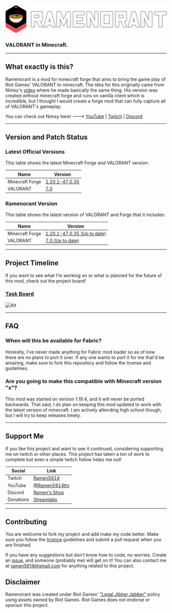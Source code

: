 ![Ramenorant Logo](https://raw.githubusercontent.com/Ramen5914/Ramenorant/main/images/ramenorant.svg)
### VALORANT in Minecraft.

---

## What exactly is this?
Ramenorant is a mod for minecraft forge that aims to bring the game play of Riot Games' VALORANT to minecraft.
The idea for this originally came from Nimsy's [video](https://www.youtube.com/watch?v=hfWTzlaRnp4) where he made basically the same thing.
His version was created without minecraft forge and runs on vanilla client which is incredible, but I thought I would create a forge mod that can fully capture all of VALORANT's gameplay.

You can check out Nimsy here! ---> [YouTube](https://www.youtube.com/@Nimsy) | [Twitch](https://www.twitch.tv/flimsynimsy) | [Discord](https://discord.com/invite/n3Z9KGP)

---

## Version and Patch Status

### Latest Official Versions

This table shows the latest Minecraft Forge and VALORANT version:

| Name            | Version                                                                                                                       |
|-----------------|-------------------------------------------------------------------------------------------------------------------------------|
| Minecraft Forge | [1.20.1-47.0.35](https://maven.minecraftforge.net/net/minecraftforge/forge/1.20.1-47.0.35/forge-1.20.1-47.0.35-changelog.txt) |
| VALORANT        | [7.0](https://playvalorant.com/en-gb/news/game-updates/valorant-patch-notes-7-0/)                                             |

### Ramenorant Version

This table shows the latest version of VALORANT and Forge that it includes:

| Name            | Version                                                                                                                                    |
|-----------------|--------------------------------------------------------------------------------------------------------------------------------------------|
| Minecraft Forge | [1.20.1-47.0.35 (Up to date)](https://maven.minecraftforge.net/net/minecraftforge/forge/1.20.1-47.0.35/forge-1.20.1-47.0.35-changelog.txt) |
| VALORANT        | [7.0 (Up to date)](https://playvalorant.com/en-gb/news/game-updates/valorant-patch-notes-7-0/)                                             |

---

## Project Timeline

If you want to see what I'm working on or what is planned for the future of this mod, check out the project board!

### [Task Board](https://github.com/users/Ramen5914/projects/2/views/2)

![Alt](https://repobeats.axiom.co/api/embed/e4142954a7e09b13a4696255605892684209a764.svg "Repobeats analytics image")

---

## FAQ

### When will this be available for Fabric?
Honestly, I've never made anything for Fabric mod loader so as of now there are no plans to port it over.
If any one wants to port it for me that'd be amazing, make sure to fork this repository and follow the license and guidelines.

### Are you going to make this compatible with Minecraft version "x"?
This mod was started on version 1.19.4, and it will never be ported backwards.
That said, I do plan on keeping this mod updated to work with the latest version of minecraft.
I am actively attending high school though, but I will try to keep releases timely.

---

## Support Me
If you like this project and want to see it continued, considering supporting me on twitch or other places.
This project has taken a ton of work to complete but even a simple twitch follow helps me out!

| Social    | Link                                                   |
|-----------|--------------------------------------------------------|
| Twitch    | [Ramen5914](https://www.twitch.tv/Ramen5914)           |
| YouTube   | [@Ramen5914ttv](https://www.youtube.com/@Ramen5914ttv) |
| Discord   | [Ramen's Shop](https://discord.com/invite/ww7D7jBYDy)  |
| Donations | [Streamlabs](https://streamlabs.com/ramen5914)         |

---

## Contributing
You are welcome to fork my project and add make my code better.
Make sure you follow the [licence](https://github.com/Ramen5914/Ramenorant/blob/main/LICENSE) guidelines and submit a pull request when you are finished.

If you have any suggestions but don't know how to code, no worries.
Create an [issue](https://github.com/Ramen5914/Ramenorant/issues/new), and someone (probably me) will get on it!
You can also contact me at [ramen5914@gmail.com](mailto:ramen5914@gmail.com) for anything related to this project.

## Disclaimer
Ramenorant was created under Riot Games' ["Legal Jibber Jabber"](https://www.riotgames.com/en/legal) policy using assets owned by Riot Games.
Riot Games does not endorse or sponsor this project.
